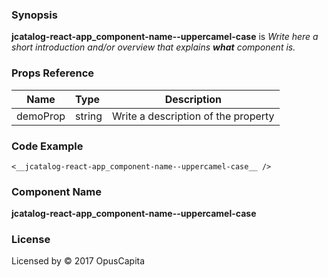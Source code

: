 ### Synopsis

__jcatalog-react-app_component-name--uppercamel-case__ is 
*Write here a short introduction and/or overview that explains **what** component is.*

### Props Reference

| Name                           | Type                    | Description                                                 |
| ------------------------------ | :---------------------- | ----------------------------------------------------------- |
| demoProp                       | string                  | Write a description of the property                         |

### Code Example

```
<__jcatalog-react-app_component-name--uppercamel-case__ />
```

### Component Name

__jcatalog-react-app_component-name--uppercamel-case__

### License

Licensed by © 2017 OpusCapita

